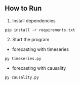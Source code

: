 ## How to Run
1. Install dependencies
```
pip install -r requirements.txt
```
2. Start the program
- forecasting with timeseries
```
py timeseries.py
```
- forecasting with causality
```
py causality.py
```
